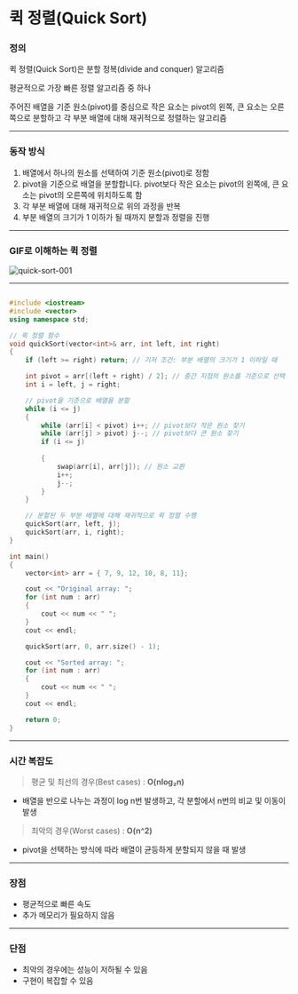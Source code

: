# 퀵 정렬(Quick Sort)

### 정의
퀵 정렬(Quick Sort)은 분할 정복(divide and conquer) 알고리즘

평균적으로 가장 빠른 정렬 알고리즘 중 하나

주어진 배열을 기준 원소(pivot)를 중심으로 작은 요소는 pivot의 왼쪽, 큰 요소는 오른쪽으로 분할하고 각 부분 배열에 대해 재귀적으로 정렬하는 알고리즘

---

### 동작 방식
1. 배열에서 하나의 원소를 선택하여 기준 원소(pivot)로 정함
2. pivot을 기준으로 배열을 분할합니다. pivot보다 작은 요소는 pivot의 왼쪽에, 큰 요소는 pivot의 오른쪽에 위치하도록 함
3. 각 부분 배열에 대해 재귀적으로 위의 과정을 반복
4. 부분 배열의 크기가 1 이하가 될 때까지 분할과 정렬을 진행

---

### GIF로 이해하는 퀵 정렬

![quick-sort-001](https://github.com/yeoseojeong/cpp-study/assets/121150215/c2d81981-264a-40f4-8495-d96a211790b0)

---

```C++

#include <iostream>
#include <vector>
using namespace std;

// 퀵 정렬 함수
void quickSort(vector<int>& arr, int left, int right)
{
    if (left >= right) return; // 기저 조건: 부분 배열의 크기가 1 이하일 때

    int pivot = arr[(left + right) / 2]; // 중간 지점의 원소를 기준으로 선택
    int i = left, j = right;

    // pivot을 기준으로 배열을 분할
    while (i <= j) 
    {
        while (arr[i] < pivot) i++; // pivot보다 작은 원소 찾기
        while (arr[j] > pivot) j--; // pivot보다 큰 원소 찾기
        if (i <= j) 
        
        {
            swap(arr[i], arr[j]); // 원소 교환
            i++;
            j--;
        }
    }

    // 분할된 두 부분 배열에 대해 재귀적으로 퀵 정렬 수행
    quickSort(arr, left, j);
    quickSort(arr, i, right);
}

int main()
{
    vector<int> arr = { 7, 9, 12, 10, 8, 11};

    cout << "Original array: ";
    for (int num : arr)
    {
        cout << num << " ";
    }
    cout << endl;

    quickSort(arr, 0, arr.size() - 1);

    cout << "Sorted array: ";
    for (int num : arr) 
    {
        cout << num << " ";
    }
    cout << endl;

    return 0;
}

```

---
### 시간 복잡도
> 평균 및 최선의 경우(Best cases) : **O(nlog₂n)**
- 배열을 반으로 나누는 과정이 log n번 발생하고, 각 분할에서 n번의 비교 및 이동이 발생
> 최악의 경우(Worst cases) : **O(n^2)**
- pivot을 선택하는 방식에 따라 배열이 균등하게 분할되지 않을 때 발생

---

### 장점
- 평균적으로 빠른 속도
- 추가 메모리가 필요하지 않음

---

### 단점
- 최악의 경우에는 성능이 저하될 수 있음
- 구현이 복잡할 수 있음



